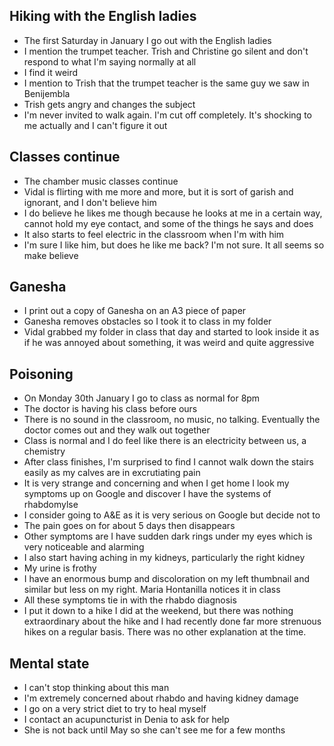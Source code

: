## Hiking with the English ladies

- The first Saturday in January I go out with the English ladies
- I mention the trumpet teacher. Trish and Christine go silent and don't respond to what I'm saying normally at all
- I find it weird
- I mention to Trish that the trumpet teacher is the same guy we saw in Benijembla
- Trish gets angry and changes the subject
- I'm never invited to walk again. I'm cut off completely. It's shocking to me actually and I can't figure it out

## Classes continue

- The chamber music classes continue
- Vidal is flirting with me more and more, but it is sort of garish and ignorant, and I don't believe him
- I do believe he likes me though because he looks at me in a certain way, cannot hold my eye contact, and some of the things he says and does
- It also starts to feel electric in the classroom when I'm with him 
- I'm sure I like him, but does he like me back? I'm not sure. It all seems so make believe

## Ganesha

- I print out a copy of Ganesha on an A3 piece of paper
- Ganesha removes obstacles so I took it to class in my folder
- Vidal grabbed my folder in class that day and started to look inside it as if he was annoyed about something, it was weird and quite aggressive

## Poisoning

- On Monday 30th January I go to class as normal for 8pm
- The doctor is having his class before ours
- There is no sound in the classroom, no music, no talking. Eventually the doctor comes out and they walk out together
- Class is normal and I do feel like there is an electricity between us, a chemistry
- After class finishes, I'm surprised to find I cannot walk down the stairs easily as my calves are in excrutiating pain
- It is very strange and concerning and when I get home I look my symptoms up on Google and discover I have the systems of rhabdomylse 
- I consider going to A&E as it is very serious on Google but decide not to 
- The pain goes on for about 5 days then disappears
- Other symptoms are I have sudden dark rings under my eyes which is very noticeable and alarming
- I also start having aching in my kidneys, particularly the right kidney
- My urine is frothy
- I have an enormous bump and discoloration on my left thumbnail and similar but less on my right. Maria Hontanilla notices it in class
- All these symptoms tie in with the rhabdo diagnosis
- I put it down to a hike I did at the weekend, but there was nothing extraordinary about the hike and I had recently done far more strenuous hikes on a regular basis. There was no other explanation at the time.

## Mental state

- I can't stop thinking about this man
- I'm extremely concerned about rhabdo and having kidney damage
- I go on a very strict diet to try to heal myself
- I contact an acupuncturist in Denia to ask for help
- She is not back until May so she can't see me for a few months
